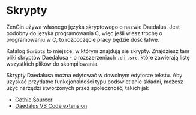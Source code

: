 # Skrypty

ZenGin używa własnego języka skryptowego o nazwie Daedalus. Jest podobny do języka programowania C, więc jeśli wiesz trochę o programowaniu w C, to rozpoczęcie pracy będzie dość łatwe.

Katalog `Scripts` to miejsce, w którym znajdują się skrypty. Znajdziesz tam pliki skryptów Daedalusa - o rozszerzeniach `.d` i `.src`, które zawierają listę wszystkich plików do skompilowania.

Skrypty Daedalusa można edytować w dowolnym edytorze tekstu. Aby uzyskać przydatne funkcjonalności typu podświetlanie składni, możesz użyć narzędzi stworzonych przez społeczność, takich jak 

- [Gothic Sourcer](../tools/gothic_sourcer.md)
- [Daedalus VS Code extension](../tools/dls.md)
